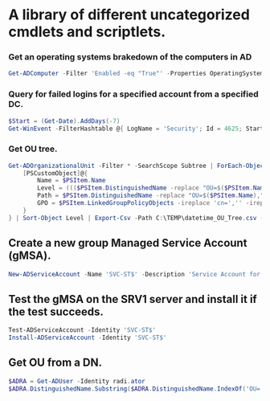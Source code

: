 # A library of different uncategorized cmdlets and scriptlets.

### Get an operating systems brakedown of the computers in AD
```powershell
Get-ADComputer -Filter 'Enabled -eq "True"' -Properties OperatingSystem | Group-Object OperatingSystem -NoElement | Sort-Object Count -Descending
```

### Query for failed logins for a specified account from a specified DC.
```powershell
$Start = (Get-Date).AddDays(-7)
Get-WinEvent -FilterHashtable @{ LogName = 'Security'; Id = 4625; StartTime = $Start; Data = 'username' } -ComputerName dc.fqdn
```

### Get OU tree.
```powershell
Get-ADOrganizationalUnit -Filter * -SearchScope Subtree | ForEach-Object {
    [PSCustomObject]@{
        Name = $PSItem.Name
        Level = ((($PSItem.DistinguishedName -replace "OU=$($PSItem.Name),",'') -split ',') -match 'OU=').Count 
        Path = $PSItem.DistinguishedName -replace "OU=$($PSItem.Name),",''
        GPO = $PSItem.LinkedGroupPolicyObjects -ireplace 'cn=','' -ireplace ',policies,system,DC=DOMAIN,DC=TLD','' -join ','
    }
} | Sort-Object Level | Export-Csv -Path C:\TEMP\datetime_OU_Tree.csv -Force -Encoding Unicode -Delimiter ';' -NoTypeInformation
```
## Create a new group Managed Service Account (gMSA).
```powershell
New-ADServiceAccount -Name 'SVC-ST$' -Description 'Service Account for SRV1 server high-privileged Scheduled Tasks.' -DisplayName 'Scheduled Task Service Account - High' -DNSHostName 'SRV1.DOMAIN.TLD' -Enabled $True -Path 'OU=Service Accounts,DC=DOMAIN,DC=TLD' -PrincipalsAllowedToRetrieveManagedPassword SRV1$ -SamAccountName 'SVC-ST'
```

## Test the gMSA on the SRV1 server and install it if the test succeeds.
```powershell
Test-ADServiceAccount -Identity 'SVC-ST$'
Install-ADServiceAccount -Identity 'SVC-ST$'
```

## Get OU from a DN.
```powershell
$ADRA = Get-ADUser -Identity radi.ator
$ADRA.DistinguishedName.Substring($ADRA.DistinguishedName.IndexOf('OU='))
```

